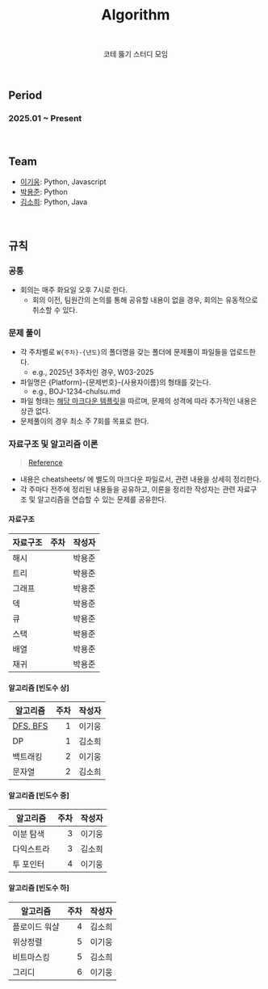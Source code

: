 <h1 align="center">Algorithm</h1>

<br>
<p align="center">코테 뚫기 스터디 모임</p>
<br>

## Period

### 2025.01 ~ Present

<br>

## Team

- [이기웅](https://github.com/rldnd): Python, Javascript
- [박용준](https://github.com/kyoongdev): Python
- [김소희](https://github.com/ssoheeh): Python, Java

<br>

## 규칙

### 공통

- 회의는 매주 화요일 오후 7시로 한다.
  - 회의 이전, 팀원간의 논의를 통해 공유할 내용이 없을 경우, 회의는 유동적으로 취소할 수 있다.

### 문제 풀이

- 각 주차별로 `W{주차}-{년도}`의 폴더명을 갖는 폴더에 문제풀이 파일들을 업로드한다.
  - e.g., 2025년 3주차인 경우, W03-2025
- 파일명은 {Platform}-{문제번호}-{사용자이름}의 형태를 갖는다.
  - e.g., BOJ-1234-chulsu.md
- 파일 형태는 [해당 마크다운 템플릿](./docs/solved-problem.md)을 따르며, 문제의 성격에 따라 추가적인 내용은 상관 없다.
- 문제풀이의 경우 최소 주 7회를 목표로 한다.

### 자료구조 및 알고리즘 이론

> [Reference](https://blog.encrypted.gg/category/강좌/실전%20알고리즘?page=2)

- 내용은 cheatsheets/ 에 별도의 마크다운 파일로서, 관련 내용을 상세히 정리한다.
- 각 주마다 전주에 정리된 내용들을 공유하고, 이론을 정리한 작성자는 관련 자료구조 및 알고리즘을 연습할 수 있는 문제를 공유한다.

#### 자료구조

| 자료구조 | 주차 | 작성자 |
| -------- | ---: | ------ |
| 해시     |      | 박용준 |
| 트리     |      | 박용준 |
| 그래프   |      | 박용준 |
| 덱       |      | 박용준 |
| 큐       |      | 박용준 |
| 스택     |      | 박용준 |
| 배열     |      | 박용준 |
| 재귀     |      | 박용준 |

#### 알고리즘 [빈도수 상]

| 알고리즘                             | 주차 | 작성자 |
| ------------------------------------ | ---: | ------ |
| [DFS, BFS](./cheatsheets/dfs-bfs.md) |    1 | 이기웅 |
| DP                                   |    1 | 김소희 |
| 백트래킹                             |    2 | 이기웅 |
| 문자열                               |    2 | 김소희 |

#### 알고리즘 [빈도수 중]

| 알고리즘   | 주차 | 작성자 |
| ---------- | ---: | ------ |
| 이분 탐색  |    3 | 이기웅 |
| 다익스트라 |    3 | 김소희 |
| 투 포인터  |    4 | 이기웅 |

#### 알고리즘 [빈도수 하]

| 알고리즘      | 주차 | 작성자 |
| ------------- | ---: | ------ |
| 플로이드 워샬 |    4 | 김소희 |
| 위상정렬      |    5 | 이기웅 |
| 비트마스킹    |    5 | 김소희 |
| 그리디        |    6 | 이기웅 |
